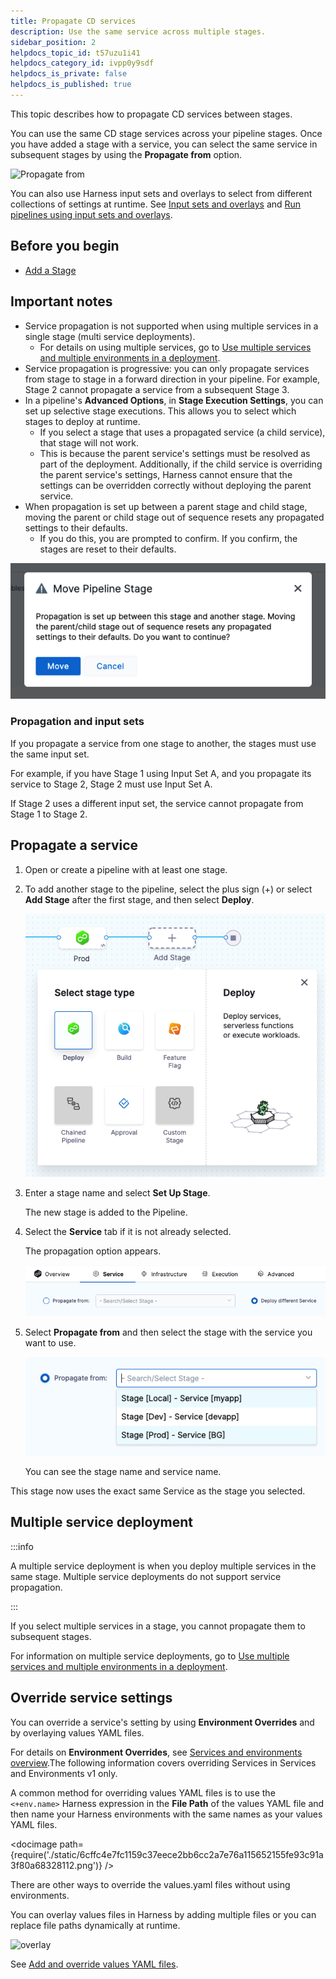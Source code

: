 ```yaml
---
title: Propagate CD services
description: Use the same service across multiple stages.
sidebar_position: 2
helpdocs_topic_id: t57uzu1i41
helpdocs_category_id: ivpp0y9sdf
helpdocs_is_private: false
helpdocs_is_published: true
---
```


This topic describes how to propagate CD services between stages.

You can use the same CD stage services across your pipeline stages. Once you have added a stage with a service, you can select the same service in subsequent stages by using the **Propagate from** option.

![Propagate from](static/b7df1f589cdc64982a5458c3ad1b107132e1b7e3634dfcfeb716c075437e1d6c.png)  

You can also use Harness input sets and overlays to select from different collections of settings at runtime. See [Input sets and overlays](../../../platform/8_Pipelines/input-sets.md) and [Run pipelines using input sets and overlays](../../../platform/8_Pipelines/run-pipelines-using-input-sets-and-overlays.md).

## Before you begin

* [Add a Stage](../../../platform/8_Pipelines/add-a-stage.md)

## Important notes

* Service propagation is not supported when using multiple services in a single stage (multi service deployments).
  * For details on using multiple services, go to [Use multiple services and multiple environments in a deployment](../cd-services-general/../../cd-deployments-category/multiserv-multienv.md).
* Service propagation is progressive: you can only propagate services from stage to stage in a forward direction in your pipeline. For example, Stage 2 cannot propagate a service from a subsequent Stage 3.
* In a pipeline's **Advanced Options**, in **Stage Execution Settings**, you can set up selective stage executions. This allows you to select which stages to deploy at runtime.
  * If you select a stage that uses a propagated service (a child service), that stage will not work.
  * This is because the parent service's settings must be resolved as part of the deployment. Additionally, if the child service is overriding the parent service's settings, Harness cannot ensure that the settings can be overridden correctly without deploying the parent service.
* When propagation is set up between a parent stage and child stage, moving the parent or child stage out of sequence resets any propagated settings to their defaults.
  * If you do this, you are prompted to confirm. If you confirm, the stages are reset to their defaults.
  
![](./static/propagate-and-override-cd-services-00.png)

### Propagation and input sets

If you propagate a service from one stage to another, the stages must use the same input set.

For example, if you have Stage 1 using Input Set A, and you propagate its service to Stage 2, Stage 2 must use Input Set A.

If Stage 2 uses a different input set, the service cannot propagate from Stage 1 to Stage 2.


## Propagate a service

1. Open or create a pipeline with at least one stage.
2. To add another stage to the pipeline, select the plus sign (+) or select **Add Stage** after the first stage, and then select **Deploy**.
   
   ![](./static/propagate-and-override-cd-services-01.png)
3. Enter a stage name and select **Set Up Stage**.
   
   The new stage is added to the Pipeline.
4. Select the **Service** tab if it is not already selected.
   
   The propagation option appears.
   
   ![](./static/propagate-and-override-cd-services-02.png)
5. Select **Propagate from** and then select the stage with the service you want to use.
   
   ![](./static/propagate-and-override-cd-services-03.png)
   
   You can see the stage name and service name.

This stage now uses the exact same Service as the stage you selected.

## Multiple service deployment

:::info

A multiple service deployment is when you deploy multiple services in the same stage. Multiple service deployments do not support service propagation.

:::

If you select multiple services in a stage, you cannot propagate them to subsequent stages.

For information on multiple service deployments, go to [Use multiple services and multiple environments in a deployment](../../cd-deployments-category/multiserv-multienv.md).

## Override service settings

 You can override a service's setting by using **Environment Overrides** and by overlaying values YAML files.
 
For details on **Environment Overrides**, see [Services and environments overview](../../onboard-cd/services-and-environments-overview.md).The following information covers overriding Services in Services and Environments v1 only.

A common method for overriding values YAML files is to use the `<+env.name>` Harness expression in the **File Path** of the values YAML file and then name your Harness environments with the same names as your values YAML files.

<!-- ![](./static/6cffc4e7fc1159c37eece2bb6cc2a7e76a115652155fe93c91a3f80a68328112.png) -->

<docimage path={require('./static/6cffc4e7fc1159c37eece2bb6cc2a7e76a115652155fe93c91a3f80a68328112.png')} />

There are other ways to override the values.yaml files without using environments.

You can overlay values files in Harness by adding multiple files or you can replace file paths dynamically at runtime.

![overlay](static/0bbc97758875d869b84bcf9ee6648103f217ecd0923076a0f2d86f3c821e0df7.png)

See [Add and override values YAML files](../../cd-advanced/cd-kubernetes-category/add-and-override-values-yaml-files.md).

